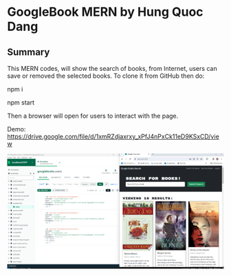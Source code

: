 # GoogleBook MERN  by Hung Quoc Dang



## Summary

This MERN codes,  will show the search of books, from Internet, users can save or removed the selected books. To clone it from GitHub then do:

npm i 

npm start

Then a browser will open for users to interact with the page.

Demo: https://drive.google.com/file/d/1xmRZdjaxrxy_xPfJ4nPxCk11eD9KSxCD/view


![Alt text](BooksAndDbase.png)